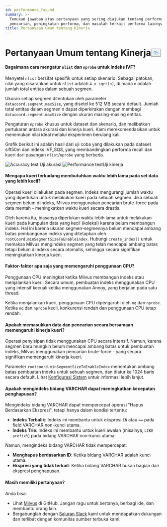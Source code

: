 ```yaml
---
id: performance_faq.md
summary: >-
  Temukan jawaban atas pertanyaan yang sering diajukan tentang performa
  pencarian, peningkatan performa, dan masalah terkait performa lainnya.
title: Pertanyaan Umum tentang Kinerja
---
```

<h1 id="Performance-FAQ" class="common-anchor-header">Pertanyaan Umum tentang Kinerja<button data-href="#Performance-FAQ" class="anchor-icon" translate="no">
      <svg translate="no"
        aria-hidden="true"
        focusable="false"
        height="20"
        version="1.1"
        viewBox="0 0 16 16"
        width="16"
      >
        <path
          fill="#0092E4"
          fill-rule="evenodd"
          d="M4 9h1v1H4c-1.5 0-3-1.69-3-3.5S2.55 3 4 3h4c1.45 0 3 1.69 3 3.5 0 1.41-.91 2.72-2 3.25V8.59c.58-.45 1-1.27 1-2.09C10 5.22 8.98 4 8 4H4c-.98 0-2 1.22-2 2.5S3 9 4 9zm9-3h-1v1h1c1 0 2 1.22 2 2.5S13.98 12 13 12H9c-.98 0-2-1.22-2-2.5 0-.83.42-1.64 1-2.09V6.25c-1.09.53-2 1.84-2 3.25C6 11.31 7.55 13 9 13h4c1.45 0 3-1.69 3-3.5S14.5 6 13 6z"
        ></path>
      </svg>
    </button></h1><h4 id="How-to-set-nlist-and-nprobe-for-IVF-indexes" class="common-anchor-header">Bagaimana cara mengatur <code translate="no">nlist</code> dan <code translate="no">nprobe</code> untuk indeks IVF?</h4><p>Menyetel <code translate="no">nlist</code> bersifat spesifik untuk setiap skenario. Sebagai patokan, nilai yang disarankan untuk <code translate="no">nlist</code> adalah <code translate="no">4 × sqrt(n)</code>, di mana <code translate="no">n</code> adalah jumlah total entitas dalam sebuah segmen.</p>
<p>Ukuran setiap segmen ditentukan oleh parameter <code translate="no">datacoord.segment.maxSize</code>, yang disetel ke 512 MB secara default. Jumlah total entitas dalam segmen n dapat diperkirakan dengan membagi <code translate="no">datacoord.segment.maxSize</code> dengan ukuran masing-masing entitas.</p>
<p>Pengaturan <code translate="no">nprobe</code> khusus untuk dataset dan skenario, dan melibatkan pertukaran antara akurasi dan kinerja kueri. Kami merekomendasikan untuk menemukan nilai ideal melalui eksperimen berulang kali.</p>
<p>Grafik berikut ini adalah hasil dari uji coba yang dilakukan pada dataset sift50m dan indeks IVF_SQ8, yang membandingkan performa recall dan kueri dari pasangan <code translate="no">nlist</code>/<code translate="no">nprobe</code> yang berbeda.</p>
<p>
  
   <span class="img-wrapper"> <img translate="no" src="/docs/v2.5.x/assets/accuracy_nlist_nprobe.png" alt="Accuracy test" class="doc-image" id="accuracy-test" />
   </span> <span class="img-wrapper"> <span>Uji akurasi</span> </span> <span class="img-wrapper"> <img translate="no" src="/docs/v2.5.x/assets/performance_nlist_nprobe.png" alt="Performance test" class="doc-image" id="performance-test" /><span>Uji kinerja</span> </span></p>
<h4 id="Why-do-queries-sometimes-take-longer-on-smaller-datasets" class="common-anchor-header">Mengapa kueri terkadang membutuhkan waktu lebih lama pada set data yang lebih kecil?</h4><p>Operasi kueri dilakukan pada segmen. Indeks mengurangi jumlah waktu yang diperlukan untuk melakukan kueri pada sebuah segmen. Jika sebuah segmen belum diindeks, Milvus menggunakan pencarian brute-force pada data mentah - meningkatkan waktu kueri secara drastis.</p>
<p>Oleh karena itu, biasanya diperlukan waktu lebih lama untuk melakukan kueri pada kumpulan data yang kecil (koleksi) karena belum membangun indeks. Hal ini karena ukuran segmen-segmennya belum mencapai ambang batas pembangunan indeks yang ditetapkan oleh <code translate="no">rootCoord.minSegmentSizeToEnableindex</code>. Hubungi <code translate="no">create_index()</code> untuk memaksa Milvus mengindeks segmen yang telah mencapai ambang batas tetapi belum diindeks secara otomatis, sehingga secara signifikan meningkatkan kinerja kueri.</p>
<h4 id="What-factors-impact-CPU-usage" class="common-anchor-header">Faktor-faktor apa saja yang memengaruhi penggunaan CPU?</h4><p>Penggunaan CPU meningkat ketika Milvus membangun indeks atau menjalankan kueri. Secara umum, pembuatan indeks menggunakan CPU yang intensif kecuali ketika menggunakan Annoy, yang berjalan pada satu thread.</p>
<p>Ketika menjalankan kueri, penggunaan CPU dipengaruhi oleh <code translate="no">nq</code> dan <code translate="no">nprobe</code>. Ketika <code translate="no">nq</code> dan <code translate="no">nprobe</code> kecil, konkurensi rendah dan penggunaan CPU tetap rendah.</p>
<h4 id="Does-simultaneously-inserting-data-and-searching-impact-query-performance" class="common-anchor-header">Apakah memasukkan data dan pencarian secara bersamaan memengaruhi kinerja kueri?</h4><p>Operasi penyisipan tidak menggunakan CPU secara intensif. Namun, karena segmen baru mungkin belum mencapai ambang batas untuk pembuatan indeks, Milvus menggunakan pencarian brute-force - yang secara signifikan memengaruhi kinerja kueri.</p>
<p>Parameter <code translate="no">rootcoord.minSegmentSizeToEnableIndex</code> menentukan ambang batas pembuatan indeks untuk sebuah segmen, dan diatur ke 1024 baris secara default. Lihat <a href="/docs/id/system_configuration.md">Konfigurasi Sistem</a> untuk informasi lebih lanjut.</p>
<h4 id="Can-indexing-a-VARCHAR-field-improve-deletion-speed" class="common-anchor-header">Apakah mengindeks bidang VARCHAR dapat meningkatkan kecepatan penghapusan?</h4><p>Mengindeks bidang VARCHAR dapat mempercepat operasi "Hapus Berdasarkan Ekspresi", tetapi hanya dalam kondisi tertentu:</p>
<ul>
<li><strong>Indeks Terbalik</strong>: Indeks ini membantu untuk ekspresi <code translate="no">IN</code> atau <code translate="no">==</code> pada field VARCHAR non-kunci utama.</li>
<li><strong>Indeks Trie</strong>: Indeks ini membantu untuk kueri awalan (misalnya, <code translate="no">LIKE prefix%</code>) pada bidang VARCHAR non-kunci utama.</li>
</ul>
<p>Namun, mengindeks bidang VARCHAR tidak mempercepat:</p>
<ul>
<li><strong>Menghapus berdasarkan ID</strong>: Ketika bidang VARCHAR adalah kunci utama.</li>
<li><strong>Ekspresi yang tidak terkait</strong>: Ketika bidang VARCHAR bukan bagian dari ekspresi penghapusan.</li>
</ul>
<h4 id="Still-have-questions" class="common-anchor-header">Masih memiliki pertanyaan?</h4><p>Anda bisa:</p>
<ul>
<li>Lihat <a href="https://github.com/milvus-io/milvus/issues">Milvus</a> di GitHub. Jangan ragu untuk bertanya, berbagi ide, dan membantu orang lain.</li>
<li>Bergabunglah dengan <a href="https://join.slack.com/t/milvusio/shared_invite/enQtNzY1OTQ0NDI3NjMzLWNmYmM1NmNjOTQ5MGI5NDhhYmRhMGU5M2NhNzhhMDMzY2MzNDdlYjM5ODQ5MmE3ODFlYzU3YjJkNmVlNDQ2ZTk">Saluran Slack</a> kami untuk mendapatkan dukungan dan terlibat dengan komunitas sumber terbuka kami.</li>
</ul>
